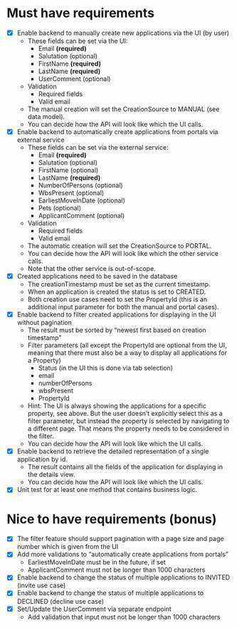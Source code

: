 # Must have requirements
- [x] Enable backend to manually create new applications via the UI (by user)
  - These fields can be set via the UI:
    - Email **(required)**
    - Salutation (optional)
    - FirstName **(required)**
    - LastName **(required)**
    - UserComment (optional)
  - Validation
    - Required fields
    - Valid email
  - The manual creation will set the CreationSource to MANUAL (see data model).
  - You can decide how the API will look like which the UI calls.
- [x] Enable backend to automatically create applications from portals via external service
  - These fields can be set via the external service:
    - Email **(required)**
    - Salutation (optional)
    - FirstName (optional)
    - LastName **(required)**
    - NumberOfPersons (optional)
    - WbsPresent (optional)
    - EarliestMoveInDate (optional)
    - Pets (optional)
    - ApplicantComment (optional)
  - Validation
    - Required fields
    - Valid email
  - The automatic creation will set the CreationSource to PORTAL.
  - You can decide how the API will look like which the other service calls.
  - Note that the other service is out-of-scope.
- [x] Created applications need to be saved in the database
  - The creationTimestamp must be set as the current timestamp.
  - When an application is created the status is set to CREATED.
  - Both creation use cases need to set the PropertyId (this is an additional input
    parameter for both the manual and portal cases).
- [x] Enable backend to filter created applications for displaying in the UI without pagination
  - The result must be sorted by “newest first based on creation timestamp”
  - Filter parameters (all except the PropertyId are optional from the UI, meaning that
    there must also be a way to display all applications for a Property)
    - Status (in the UI this is done via tab selection)
    - email
    - numberOfPersons
    - wbsPresent
    - PropertyId
  - Hint: The UI is always showing the applications for a specific
    property, see above. But the user doesn’t explicitly select this as a
    filter parameter, but instead the property is selected by navigating
    to a different page. That means the property needs to be
    considered in the filter.
  - You can decide how the API will look like which the UI calls.
- [x] Enable backend to retrieve the detailed representation of a single application by id.
  - The result contains all the fields of the application for displaying in the details
    view.
  - You can decide how the API will look like which the UI calls.
- [x] Unit test for at least one method that contains business logic.

# Nice to have requirements (bonus)

- [x] The filter feature should support pagination with a page size and page number which is
  given from the UI
- [x] Add more validations to “automatically create applications from portals”
  - EarliestMoveInDate must be in the future, if set
  - ApplicantComment must not be longer than 1000 characters
- [x] Enable backend to change the status of multiple applications to INVITED (invite use
  case)
- [x] Enable backend to change the status of multiple applications to DECLINED (decline use
  case)
- [x] Set/Update the UserComment via separate endpoint
  - Add validation that input must not be longer than 1000 characters
